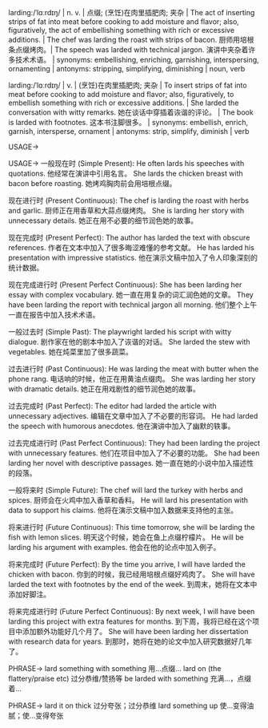 larding:/ˈlɑːrdɪŋ/ | n. v. |  点缀; (烹饪)在肉里插肥肉; 夹杂 | The act of inserting strips of fat into meat before cooking to add moisture and flavor; also, figuratively, the act of embellishing something with rich or excessive additions.  |  The chef was larding the roast with strips of bacon.  厨师用培根条点缀烤肉。|  The speech was larded with technical jargon. 演讲中夹杂着许多技术术语。 | synonyms: embellishing, enriching, garnishing, interspersing, ornamenting | antonyms: stripping, simplifying, diminishing | noun, verb

larding:/ˈlɑːrdɪŋ/ | v. | (烹饪)在肉里插肥肉; 夹杂 | To insert strips of fat into meat before cooking to add moisture and flavor; also, figuratively, to embellish something with rich or excessive additions. | She larded the conversation with witty remarks.  她在谈话中穿插着诙谐的评论。 | The book is larded with footnotes. 这本书注脚很多。 | synonyms: embellish, enrich, garnish, intersperse, ornament | antonyms: strip, simplify, diminish | verb


USAGE->

USAGE->
一般现在时 (Simple Present):
He often lards his speeches with quotations.  他经常在演讲中引用名言。
She lards the chicken breast with bacon before roasting. 她烤鸡胸肉前会用培根点缀。

现在进行时 (Present Continuous):
The chef is larding the roast with herbs and garlic. 厨师正在用香草和大蒜点缀烤肉。
She is larding her story with unnecessary details. 她正在用不必要的细节润色她的故事。

现在完成时 (Present Perfect):
The author has larded the text with obscure references. 作者在文本中加入了很多晦涩难懂的参考文献。
He has larded his presentation with impressive statistics.  他在演示文稿中加入了令人印象深刻的统计数据。

现在完成进行时 (Present Perfect Continuous):
She has been larding her essay with complex vocabulary. 她一直在用复杂的词汇润色她的文章。
They have been larding the report with technical jargon all morning. 他们整个上午一直在报告中加入技术术语。

一般过去时 (Simple Past):
The playwright larded his script with witty dialogue. 剧作家在他的剧本中加入了诙谐的对话。
She larded the stew with vegetables.  她在炖菜里加了很多蔬菜。

过去进行时 (Past Continuous):
He was larding the meat with butter when the phone rang.  电话响的时候，他正在用黄油点缀肉。
She was larding her story with dramatic details. 她正在用戏剧性的细节润色她的故事。

过去完成时 (Past Perfect):
The editor had larded the article with unnecessary adjectives. 编辑在文章中加入了不必要的形容词。
He had larded the speech with humorous anecdotes.  他在演讲中加入了幽默的轶事。

过去完成进行时 (Past Perfect Continuous):
They had been larding the project with unnecessary features. 他们在项目中加入了不必要的功能。
She had been larding her novel with descriptive passages.  她一直在她的小说中加入描述性的段落。

一般将来时 (Simple Future):
The chef will lard the turkey with herbs and spices. 厨师会在火鸡中加入香草和香料。
He will lard his presentation with data to support his claims. 他将在演示文稿中加入数据来支持他的主张。


将来进行时 (Future Continuous):
This time tomorrow, she will be larding the fish with lemon slices. 明天这个时候，她会在鱼上点缀柠檬片。
He will be larding his argument with examples. 他会在他的论点中加入例子。

将来完成时 (Future Perfect):
By the time you arrive, I will have larded the chicken with bacon. 你到的时候，我已经用培根点缀好鸡肉了。
She will have larded the text with footnotes by the end of the week.  到周末，她将在文本中添加好脚注。

将来完成进行时 (Future Perfect Continuous):
By next week, I will have been larding this project with extra features for months. 到下周，我将已经在这个项目中添加额外功能好几个月了。
She will have been larding her dissertation with research data for years.  到那时，她将在她的论文中加入研究数据好几年了。


PHRASE->
lard something with something  用...点缀...
lard on (the flattery/praise etc)  过分恭维/赞扬等
be larded with something  充满...，点缀着...

PHRASE->
lard it on thick  过分夸张；过分恭维
lard something up  使...变得油腻；使...变得夸张
